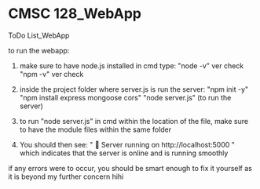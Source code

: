 # CMSC 128_WebApp
ToDo List_WebApp

to run the webapp:
1. make sure to have node.js installed
in cmd type:
"node -v" ver check
"npm -v" ver check

2. inside the project folder where server.js is run the server:
"npm init -y"
"npm install express mongoose cors"
"node server.js" (to run the server)

3. to run "node server.js" in cmd within the location of the file, make sure to have the module files within the same folder

4. You should then see:
" 🚀 Server running on http://localhost:5000 "
which indicates that the server is online and is running smoothly

if any errors were to occur, you should be smart enough to fix it yourself as it is beyond my further concern hihi